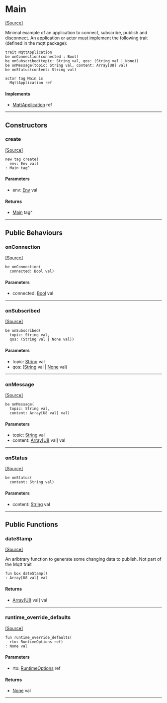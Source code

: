 # Main
<span class="source-link">[[Source]](src/mqtt/main.md#L-0-20)</span>

Minimal example of an application to connect, subscribe, publish and disconnect. An application or actor
must implement the following trait (defined in the mqtt package):

```
trait MqttApplication
be onConnection(connected : Bool)
be onSubscribed(topic: String val, qos: (String val | None))
be onMessage(topic: String val, content: Array[U8] val)
be onStatus(content: String val)
```



```pony
actor tag Main is
  MqttApplication ref
```

#### Implements

* [MqttApplication](mqtt-mqtt-MqttApplication.md) ref

---

## Constructors

### create
<span class="source-link">[[Source]](src/mqtt/main.md#L-0-42)</span>


```pony
new tag create(
  env: Env val)
: Main tag^
```
#### Parameters

*   env: [Env](builtin-Env.md) val

#### Returns

* [Main](mqtt-Main.md) tag^

---

## Public Behaviours

### onConnection
<span class="source-link">[[Source]](src/mqtt/main.md#L-0-48)</span>


```pony
be onConnection(
  connected: Bool val)
```
#### Parameters

*   connected: [Bool](builtin-Bool.md) val

---

### onSubscribed
<span class="source-link">[[Source]](src/mqtt/main.md#L-0-52)</span>


```pony
be onSubscribed(
  topic: String val,
  qos: (String val | None val))
```
#### Parameters

*   topic: [String](builtin-String.md) val
*   qos: ([String](builtin-String.md) val | [None](builtin-None.md) val)

---

### onMessage
<span class="source-link">[[Source]](src/mqtt/main.md#L-0-57)</span>


```pony
be onMessage(
  topic: String val,
  content: Array[U8 val] val)
```
#### Parameters

*   topic: [String](builtin-String.md) val
*   content: [Array](builtin-Array.md)\[[U8](builtin-U8.md) val\] val

---

### onStatus
<span class="source-link">[[Source]](src/mqtt/main.md#L-0-71)</span>


```pony
be onStatus(
  content: String val)
```
#### Parameters

*   content: [String](builtin-String.md) val

---

## Public Functions

### dateStamp
<span class="source-link">[[Source]](src/mqtt/main.md#L-0-75)</span>


An aribtrary function to generate some changing data to publish. Not part of the 
Mqtt trait


```pony
fun box dateStamp()
: Array[U8 val] val
```

#### Returns

* [Array](builtin-Array.md)\[[U8](builtin-U8.md) val\] val

---

### runtime_override_defaults
<span class="source-link">[[Source]](src/mqtt/main.md#L-0-20)</span>


```pony
fun runtime_override_defaults(
  rto: RuntimeOptions ref)
: None val
```
#### Parameters

*   rto: [RuntimeOptions](builtin-RuntimeOptions.md) ref

#### Returns

* [None](builtin-None.md) val

---

